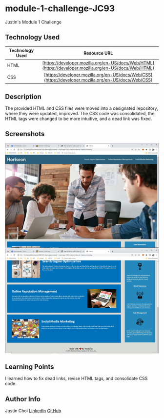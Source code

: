 # module-1-challenge-JC93
Justin's Module 1 Challenge 

## Technology Used 

| Technology Used         | Resource URL           | 
| ------------- |:-------------:| 
| HTML    | [https://developer.mozilla.org/en-US/docs/Web/HTML](https://developer.mozilla.org/en-US/docs/Web/HTML) | 
| CSS     | [https://developer.mozilla.org/en-US/docs/Web/CSS](https://developer.mozilla.org/en-US/docs/Web/CSS)      |   

## Description

The provided HTML and CSS files were moved into a designated repository, where they were updated, improved. The CSS code was consolidated, the HTML tags were changed to be more intuitive, and a dead link was fixed. 

## Screenshots
![screenshot1](./assets/images/Screenshot1.jpg)
![screenshot2](./assets/images/Screenshot2.jpg)

## Learning Points

I learned how to fix dead links, revise HTML tags, and consolidate CSS code. 

## Author Info
Justin Choi
[LinkedIn](https://www.linkedin.com/in/justinchoica/)
[GitHub](https://github.com/justinschoi93)